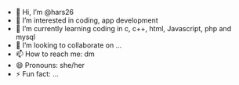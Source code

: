 - 👋 Hi, I’m @hars26
- 👀 I’m interested in coding, app development
- 🌱 I’m currently learning coding in c, c++, html, Javascript, php and mysql
- 💞️ I’m looking to collaborate on ...
- 📫 How to reach me: dm
- 😄 Pronouns: she/her
- ⚡ Fun fact: ...

<!---
hars26/hars26 is a ✨ special ✨ repository because its `README.md` (this file) appears on your GitHub profile.
You can click the Preview link to take a look at your changes.
--->
